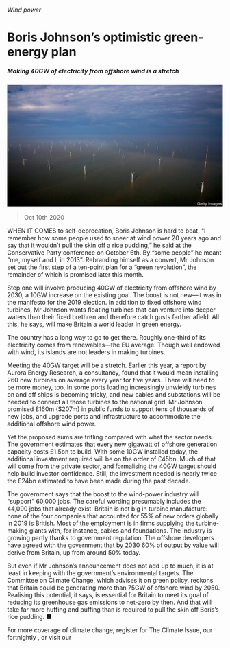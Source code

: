 ###### Wind power

# Boris Johnson’s optimistic green-energy plan 

##### Making 40GW of electricity from offshore wind is a stretch 

![image](images/20201010_BRP002_0.jpg) 

> Oct 10th 2020 


WHEN IT COMES to self-deprecation, Boris Johnson is hard to beat. “I remember how some people used to sneer at wind power 20 years ago and say that it wouldn’t pull the skin off a rice pudding,” he said at the Conservative Party conference on October 6th. By “some people” he meant “me, myself and I, in 2013”. Rebranding himself as a convert, Mr Johnson set out the first step of a ten-point plan for a “green revolution”, the remainder of which is promised later this month.


Step one will involve producing 40GW of electricity from offshore wind by 2030, a 10GW increase on the existing goal. The boost is not new—it was in the manifesto for the 2019 election. In addition to fixed offshore wind turbines, Mr Johnson wants floating turbines that can venture into deeper waters than their fixed brethren and therefore catch gusts farther afield. All this, he says, will make Britain a world leader in green energy.



The country has a long way to go to get there. Roughly one-third of its electricity comes from renewables—the EU average. Though well endowed with wind, its islands are not leaders in making turbines.


Meeting the 40GW target will be a stretch. Earlier this year, a report by Aurora Energy Research, a consultancy, found that it would mean installing 260 new turbines on average every year for five years. There will need to be more money, too. In some ports loading increasingly unwieldy turbines on and off ships is becoming tricky, and new cables and substations will be needed to connect all those turbines to the national grid. Mr Johnson promised £160m ($207m) in public funds to support tens of thousands of new jobs, and upgrade ports and infrastructure to accommodate the additional offshore wind power.


Yet the proposed sums are trifling compared with what the sector needs. The government estimates that every new gigawatt of offshore generation capacity costs £1.5bn to build. With some 10GW installed today, the additional investment required will be on the order of £45bn. Much of that will come from the private sector, and formalising the 40GW target should help build investor confidence. Still, the investment needed is nearly twice the £24bn estimated to have been made during the past decade.


The government says that the boost to the wind-power industry will “support” 60,000 jobs. The careful wording presumably includes the 44,000 jobs that already exist. Britain is not big in turbine manufacture: none of the four companies that accounted for 55% of new orders globally in 2019 is British. Most of the employment is in firms supplying the turbine-making giants with, for instance, cables and foundations. The industry is growing partly thanks to government regulation. The offshore developers have agreed with the government that by 2030 60% of output by value will derive from Britain, up from around 50% today.


But even if Mr Johnson’s announcement does not add up to much, it is at least in keeping with the government’s environmental targets. The Committee on Climate Change, which advises it on green policy, reckons that Britain could be generating more than 75GW of offshore wind by 2050. Realising this potential, it says, is essential for Britain to meet its goal of reducing its greenhouse gas emissions to net-zero by then. And that will take far more huffing and puffing than is required to pull the skin off Boris’s rice pudding. ■


For more coverage of climate change, register for The Climate Issue, our fortnightly , or visit our 

